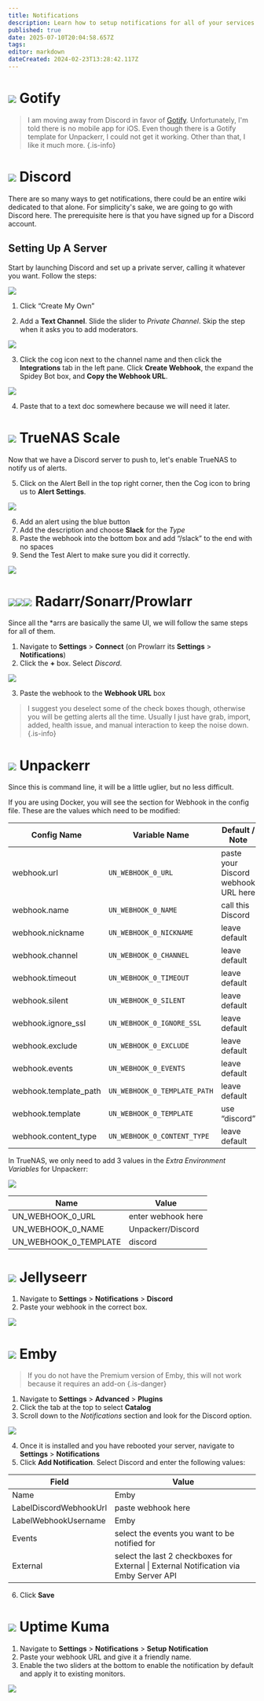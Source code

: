```yaml
---
title: Notifications
description: Learn how to setup notifications for all of your services!
published: true
date: 2025-07-10T20:04:58.657Z
tags: 
editor: markdown
dateCreated: 2024-02-23T13:28:42.117Z
---
```


# <img src="/gotify.png" class="tab-icon"> Gotify

> I am moving away from Discord in favor of [Gotify](/gotify). Unfortunately, I'm told there is no mobile app for iOS. Even though there is a Gotify template for Unpackerr, I could not get it working. Other than that, I like it much more.
{.is-info}


# <img src="/discord.png" class="tab-icon"> Discord

There are so many ways to get notifications, there could be an entire wiki dedicated to that alone. For simplicity's sake, we are going to go with Discord here. The prerequisite here is that you have signed up for a Discord account.

## Setting Up A Server

Start by launching Discord and set up a private server, calling it whatever you want. Follow the steps:

![](https://wiki.hydrology.cc/screenshot_from_2024-02-12_17-28-15.png)

1. Click “Create My Own”

1. Add a **Text Channel**. Slide the slider to *Private Channel*. Skip the step when it asks you to add moderators.

![](https://wiki.hydrology.cc/screenshot_from_2024-02-12_17-31-13.png)

3. Click the cog icon next to the channel name and then click the **Integrations** tab in the left pane. Click **Create Webhook**, the expand the Spidey Bot box, and **Copy the Webhook URL**.

![](https://wiki.hydrology.cc/screenshot_from_2024-02-12_17-34-09.png)

4. Paste that to a text doc somewhere because we will need it later. 

# <img src="/truenas.png" class="tab-icon"> TrueNAS Scale

Now that we have a Discord server to push to, let's enable TrueNAS to notify us of alerts.

5. Click on the Alert Bell in the top right corner, then the Cog icon to bring us to **Alert Settings**. 

![](https://wiki.hydrology.cc/screenshot_from_2024-02-12_17-37-33.png)

6. Add an alert using the blue button
7. Add the description and choose **Slack** for the *Type*
8. Paste the webhook into the bottom box and add “/slack” to the end with no spaces
9. Send the Test Alert to make sure you did it correctly.

![](https://wiki.hydrology.cc/screenshot_from_2024-02-12_17-38-44.png)

# <img src="/radarr.png" class="tab-icon"><img src="/sonarr.png" class="tab-icon"><img src="/prowlarr.png" class="tab-icon"> Radarr/Sonarr/Prowlarr

Since all the \*arrs are basically the same UI, we will follow the same steps for all of them.

1. Navigate to **Settings** > **Connect** (on Prowlarr its **Settings** > **Notifications**) 
1. Click the **\+** box. Select *Discord*. 

![](https://wiki.hydrology.cc/screenshot_from_2024-02-12_17-44-43.png)

3. Paste the webhook to the **Webhook URL** box
> I suggest you deselect some of the check boxes though, otherwise you will be getting alerts all the time. Usually I just have grab, import, added, health issue, and manual interaction to keep the noise down.
{.is-info}


# <img src="/unpackerr.png" class="tab-icon"> Unpackerr

Since this is command line, it will be a little uglier, but no less difficult. 

If you are using Docker, you will see the section for Webhook in the config file. These are the values which need to be modified:

| Config Name | Variable Name | Default / Note |
| --- | --- | --- |
| webhook.url | `UN_WEBHOOK_0_URL` | paste your Discord webhook URL here |
| webhook.name | `UN_WEBHOOK_0_NAME` | call this Discord |
| webhook.nickname | `UN_WEBHOOK_0_NICKNAME` | leave default |
| webhook.channel | `UN_WEBHOOK_0_CHANNEL` | leave default |
| webhook.timeout | `UN_WEBHOOK_0_TIMEOUT` | leave default |
| webhook.silent | `UN_WEBHOOK_0_SILENT` | leave default |
| webhook.ignore\_ssl | `UN_WEBHOOK_0_IGNORE_SSL` | leave default |
| webhook.exclude | `UN_WEBHOOK_0_EXCLUDE` | leave default |
| webhook.events | `UN_WEBHOOK_0_EVENTS` | leave default |
| webhook.template\_path | `UN_WEBHOOK_0_TEMPLATE_PATH` | leave default |
| webhook.template | `UN_WEBHOOK_0_TEMPLATE` | use “discord” |
| webhook.content\_type | `UN_WEBHOOK_0_CONTENT_TYPE` | leave default |

In TrueNAS, we only need to add 3 values in the *Extra Environment Variables* for Unpackerr:

![](https://wiki.hydrology.cc/screenshot_from_2024-02-12_17-54-02.png)

| Name | Value |
| --- | --- |
| UN_WEBHOOK_0_URL  | enter webhook here |
| UN_WEBHOOK_0_NAME | Unpackerr/Discord |
|  UN_WEBHOOK_0_TEMPLATE |  discord |


# <img src="/jellyseerr.png" class="tab-icon"> Jellyseerr

1. Navigate to **Settings** > **Notifications** > **Discord** 
1. Paste your webhook in the correct box.

![](https://wiki.hydrology.cc/screenshot_from_2024-02-12_17-56-50.png)

# <img src="/emby.png" class="tab-icon"> Emby

> If you do not have the Premium version of Emby, this will not work because it requires an add-on
{.is-danger}

1. Navigate to **Settings** > **Advanced** > **Plugins**
1. Click the tab at the top to select **Catalog**
1. Scroll down to the *Notifications* section and look for the Discord option.

![](https://wiki.hydrology.cc/screenshot_from_2024-02-12_18-04-23.png)

4. Once it is installed and you have rebooted your server, navigate to **Settings** > **Notifications** 
5. Click **Add Notification**. Select Discord and enter the following values:

|   Field  | Value |
| --- | --- |
| Name | Emby |
| LabelDiscordWebhookUrl | paste webhook here |
| LabelWebhookUsername | Emby |
| Events | select the events you want to be notified for |
| External | select the last 2 checkboxes for External \| External Notification via Emby Server API |

6. Click **Save** 

# <img src="/uptime-kuma.png" class="tab-icon"> Uptime Kuma

1. Navigate to **Settings** > **Notifications** > **Setup** **Notification**
1. Paste your webhook URL and give it a friendly name. 
1. Enable the two sliders at the bottom to enable the notification by default and apply it to existing monitors.

![](https://wiki.hydrology.cc/screenshot_from_2024-02-12_18-36-08.png)